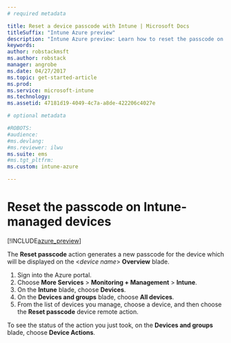 ```yaml
---
# required metadata

title: Reset a device passcode with Intune | Microsoft Docs
titleSuffix: "Intune Azure preview"
description: "Intune Azure preview: Learn how to reset the passcode on devices you manage with Intune."
keywords:
author: robstackmsft
ms.author: robstack
manager: angrobe
ms.date: 04/27/2017
ms.topic: get-started-article
ms.prod:
ms.service: microsoft-intune
ms.technology:
ms.assetid: 47181d19-4049-4c7a-a8de-422206c4027e

# optional metadata

#ROBOTS:
#audience:
#ms.devlang:
#ms.reviewer: ilwu
ms.suite: ems
#ms.tgt_pltfrm:
ms.custom: intune-azure

---
```


# Reset the passcode on Intune-managed devices


[!INCLUDE[azure_preview](./includes/azure_preview.md)]

The **Reset passcode** action generates a new passcode for the device which will be displayed on the <*device name*> **Overview** blade.

1. Sign into the Azure portal.
2. Choose **More Services** > **Monitoring + Management** > **Intune**.
3. On the **Intune** blade, choose **Devices**.
4. On the **Devices and groups** blade, choose **All devices**.
5. From the list of devices you manage, choose a device, and then choose the **Reset passcode** device remote action.

To see the status of the action you just took, on the **Devices and groups** blade, choose **Device Actions**.
